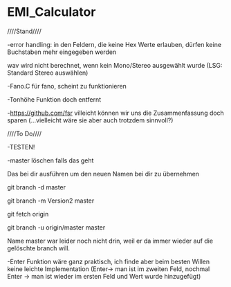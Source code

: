 # EMI_Calculator
////Stand////

-error handling: in den Feldern, die keine Hex Werte erlauben, dürfen keine Buchstaben mehr eingegeben werden

wav wird nicht berechnet, wenn kein Mono/Stereo ausgewählt wurde (LSG: Standard Stereo auswählen)

-Fano.C für fano, scheint zu funktionieren

-Tonhöhe Funktion doch entfernt

-https://github.com/fsr villeicht können wir uns die Zusammenfassung doch sparen (...vielleicht wäre sie aber auch trotzdem sinnvoll?)




////To Do////

-TESTEN!

-master löschen falls das geht

Das bei dir ausführen um den neuen Namen bei dir zu übernehmen

  git branch -d master

  git branch -m Version2 master

  git fetch origin

  git branch -u origin/master master

Name master war leider noch nicht drin, weil er da immer wieder auf die gelöschte branch will.

-Enter Funktion wäre ganz praktisch, ich finde aber beim besten Willen keine leichte Implementation
(Enter-> man ist im zweiten Feld, nochmal Enter -> man ist wieder im ersten Feld und Wert wurde hinzugefügt) 


